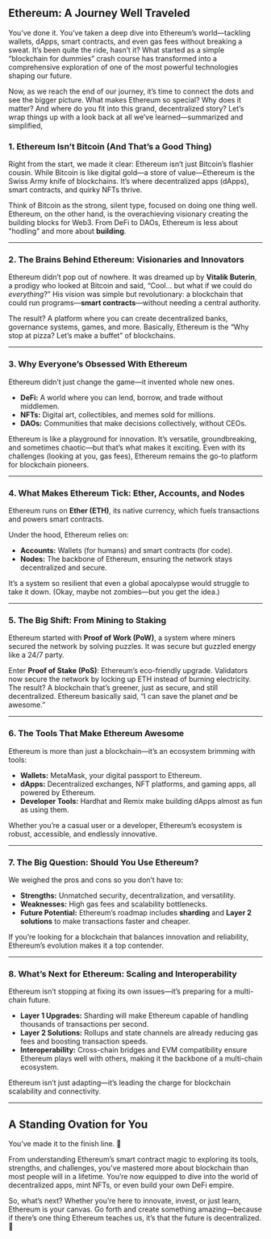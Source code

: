 ## **Ethereum: A Journey Well Traveled**

You’ve done it. You’ve taken a deep dive into Ethereum’s world—tackling wallets, dApps, smart contracts, and even gas fees without breaking a sweat. It’s been quite the ride, hasn’t it? What started as a simple “blockchain for dummies” crash course has transformed into a comprehensive exploration of one of the most powerful technologies shaping our future.

Now, as we reach the end of our journey, it’s time to connect the dots and see the bigger picture. What makes Ethereum so special? Why does it matter? And where do you fit into this grand, decentralized story? Let’s wrap things up with a look back at all we’ve learned—summarized and simplified,

### **1. Ethereum Isn’t Bitcoin (And That’s a Good Thing)**

Right from the start, we made it clear: Ethereum isn’t just Bitcoin’s flashier cousin. While Bitcoin is like digital gold—a store of value—Ethereum is the Swiss Army knife of blockchains. It’s where decentralized apps (dApps), smart contracts, and quirky NFTs thrive.

Think of Bitcoin as the strong, silent type, focused on doing one thing well. Ethereum, on the other hand, is the overachieving visionary creating the building blocks for Web3. From DeFi to DAOs, Ethereum is less about "hodling" and more about **building**.

---

### **2. The Brains Behind Ethereum: Visionaries and Innovators**

Ethereum didn’t pop out of nowhere. It was dreamed up by **Vitalik Buterin**, a prodigy who looked at Bitcoin and said, “Cool... but what if we could do *everything*?” His vision was simple but revolutionary: a blockchain that could run programs—**smart contracts**—without needing a central authority.

The result? A platform where you can create decentralized banks, governance systems, games, and more. Basically, Ethereum is the “Why stop at pizza? Let’s make a buffet” of blockchains.

---

### **3. Why Everyone’s Obsessed With Ethereum**

Ethereum didn’t just change the game—it invented whole new ones.

- **DeFi:** A world where you can lend, borrow, and trade without middlemen.
- **NFTs:** Digital art, collectibles, and memes sold for millions.
- **DAOs:** Communities that make decisions collectively, without CEOs.

Ethereum is like a playground for innovation. It’s versatile, groundbreaking, and sometimes chaotic—but that’s what makes it exciting. Even with its challenges (looking at you, gas fees), Ethereum remains the go-to platform for blockchain pioneers.

---

### **4. What Makes Ethereum Tick: Ether, Accounts, and Nodes**

Ethereum runs on **Ether (ETH)**, its native currency, which fuels transactions and powers smart contracts.

Under the hood, Ethereum relies on:

- **Accounts:** Wallets (for humans) and smart contracts (for code).
- **Nodes:** The backbone of Ethereum, ensuring the network stays decentralized and secure.

It’s a system so resilient that even a global apocalypse would struggle to take it down. (Okay, maybe not zombies—but you get the idea.)

---

### **5. The Big Shift: From Mining to Staking**

Ethereum started with **Proof of Work (PoW)**, a system where miners secured the network by solving puzzles. It was secure but guzzled energy like a 24/7 party.

Enter **Proof of Stake (PoS)**: Ethereum’s eco-friendly upgrade. Validators now secure the network by locking up ETH instead of burning electricity. The result? A blockchain that’s greener, just as secure, and still decentralized. Ethereum basically said, “I can save the planet *and* be awesome.”

---

### **6. The Tools That Make Ethereum Awesome**

Ethereum is more than just a blockchain—it’s an ecosystem brimming with tools:

- **Wallets:** MetaMask, your digital passport to Ethereum.
- **dApps:** Decentralized exchanges, NFT platforms, and gaming apps, all powered by Ethereum.
- **Developer Tools:** Hardhat and Remix make building dApps almost as fun as using them.

Whether you’re a casual user or a developer, Ethereum’s ecosystem is robust, accessible, and endlessly innovative.

---

### **7. The Big Question: Should You Use Ethereum?**

We weighed the pros and cons so you don’t have to:

- **Strengths:** Unmatched security, decentralization, and versatility.
- **Weaknesses:** High gas fees and scalability bottlenecks.
- **Future Potential:** Ethereum’s roadmap includes **sharding** and **Layer 2 solutions** to make transactions faster and cheaper.

If you’re looking for a blockchain that balances innovation and reliability, Ethereum’s evolution makes it a top contender.

---

### **8. What’s Next for Ethereum: Scaling and Interoperability**

Ethereum isn’t stopping at fixing its own issues—it’s preparing for a multi-chain future.

- **Layer 1 Upgrades:** Sharding will make Ethereum capable of handling thousands of transactions per second.
- **Layer 2 Solutions:** Rollups and state channels are already reducing gas fees and boosting transaction speeds.
- **Interoperability:** Cross-chain bridges and EVM compatibility ensure Ethereum plays well with others, making it the backbone of a multi-chain ecosystem.

Ethereum isn’t just adapting—it’s leading the charge for blockchain scalability and connectivity.

---

## **A Standing Ovation for You**

You’ve made it to the finish line. 🎉

From understanding Ethereum’s smart contract magic to exploring its tools, strengths, and challenges, you’ve mastered more about blockchain than most people will in a lifetime. You’re now equipped to dive into the world of decentralized apps, mint NFTs, or even build your own DeFi empire.

So, what’s next? Whether you’re here to innovate, invest, or just learn, Ethereum is your canvas. Go forth and create something amazing—because if there’s one thing Ethereum teaches us, it’s that the future is decentralized. 🚀